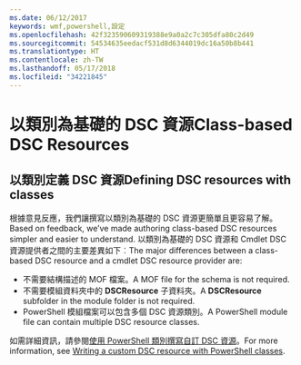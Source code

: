 ```yaml
---
ms.date: 06/12/2017
keywords: wmf,powershell,設定
ms.openlocfilehash: 42f323590609319388e9a0a2c7c305dfa80c2d49
ms.sourcegitcommit: 54534635eedacf531d8d6344019dc16a50b8b441
ms.translationtype: HT
ms.contentlocale: zh-TW
ms.lasthandoff: 05/17/2018
ms.locfileid: "34221845"
---
```

# <a name="class-based-dsc-resources"></a><span data-ttu-id="bbdc0-102">以類別為基礎的 DSC 資源</span><span class="sxs-lookup"><span data-stu-id="bbdc0-102">Class-based DSC Resources</span></span>

## <a name="defining-dsc-resources-with-classes"></a><span data-ttu-id="bbdc0-103">以類別定義 DSC 資源</span><span class="sxs-lookup"><span data-stu-id="bbdc0-103">Defining DSC resources with classes</span></span>

<span data-ttu-id="bbdc0-104">根據意見反應，我們讓撰寫以類別為基礎的 DSC 資源更簡單且更容易了解。</span><span class="sxs-lookup"><span data-stu-id="bbdc0-104">Based on feedback, we’ve made authoring class-based DSC resources simpler and easier to understand.</span></span>
<span data-ttu-id="bbdc0-105">以類別為基礎的 DSC 資源和 Cmdlet DSC 資源提供者之間的主要差異如下︰</span><span class="sxs-lookup"><span data-stu-id="bbdc0-105">The major differences between a class-based DSC resource and a cmdlet DSC resource provider are:</span></span>

* <span data-ttu-id="bbdc0-106">不需要結構描述的 MOF 檔案。</span><span class="sxs-lookup"><span data-stu-id="bbdc0-106">A MOF file for the schema is not required.</span></span>
* <span data-ttu-id="bbdc0-107">不需要模組資料夾中的 **DSCResource** 子資料夾。</span><span class="sxs-lookup"><span data-stu-id="bbdc0-107">A **DSCResource** subfolder in the module folder is not required.</span></span>
* <span data-ttu-id="bbdc0-108">PowerShell 模組檔案可以包含多個 DSC 資源類別。</span><span class="sxs-lookup"><span data-stu-id="bbdc0-108">A PowerShell module file can contain multiple DSC resource classes.</span></span>

<span data-ttu-id="bbdc0-109">如需詳細資訊，請參閱[使用 PowerShell 類別撰寫自訂 DSC 資源](https://msdn.microsoft.com/powershell/dsc/authoringresource)。</span><span class="sxs-lookup"><span data-stu-id="bbdc0-109">For more information, see [Writing a custom DSC resource with PowerShell classes](https://msdn.microsoft.com/powershell/dsc/authoringresource).</span></span>
